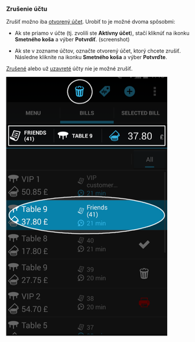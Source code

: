 ### Zrušenie účtu

Zrušiť možno iba [otvorený účet](#Otvorený). Urobiť to je možné dvoma spôsobmi:

* Ak ste priamo v účte \(tj. zvolili ste **Aktívny účet**\), stačí kliknúť na ikonku **Smetného koša** a výber **Potvrdiť**. \(screenshot\)

* Ak ste v zozname účtov, označte otvorený účet, ktorý chcete zrušiť. Následne kliknite na ikonku **Smetného koša** a výber **Potvrďte**.


[Zrušené](http://docs.papayapos.sk/sk/sprava_uctov/praca_s_uctom.html#stav-tu) alebo už [uzavreté](http://docs.papayapos.sk/sk/sprava_uctov/praca_s_uctom.html#stav-tu) účty nie je možné zrušiť.

![](/assets/Zrusenie_uctu.png)

